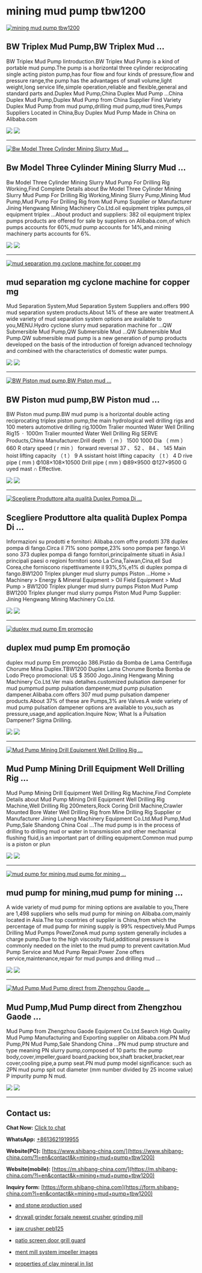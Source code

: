 # mining mud pump tbw1200

<a href="https://swt.shibang-china.com/?l=en&img&k=mining+mud+pump+tbw1200" target="_blank">![mining mud pump tbw1200](http://static.shibang-china.com/all-800x300/736.jpg)</a>

## BW Triplex Mud Pump,BW Triplex Mud …
BW Triplex Mud Pump Iintroduction.BW Triplex Mud Pump is a kind of portable mud pump.The pump is a horizontal three cylinder reciprocating single acting piston pump,has four flow and four kinds of pressure,flow and pressure range,the pump has the advantages of small volume,light weight,long service life,simple operation,reliable and flexible,general and standard parts and.Duplex Mud Pump,China Duplex Mud Pump …China Duplex Mud Pump,Duplex Mud Pump from China Supplier Find Variety Duplex Mud Pump from mud pump,drilling mud pump,mud tires,Pumps Suppliers Located in China,Buy Duplex Mud Pump Made in China on Alibaba.com


<a href="https://whatsapp.shibangsoft.com/WhatsApp.php" target="_blank" title="WhatsApp">![](http://static.shibang-china.com/icon/whatsapp.png)</a> <a href="https://swt.shibang-china.com/?l=en&icon&k=mining+mud+pump+tbw1200" target="_blank">![](http://static.shibang-china.com/icon/chat-en.png)</a>

---

<a href="https://swt.shibang-china.com/?l=en&img&k=mining+mud+pump+tbw1200" target="_blank">![Bw Model Three Cylinder Mining Slurry Mud …](http://static.shibang-china.com/all-800x300/194.jpg)</a>

## Bw Model Three Cylinder Mining Slurry Mud …
Bw Model Three Cylinder Mining Slurry Mud Pump For Drilling Rig Working,Find Complete Details about Bw Model Three Cylinder Mining Slurry Mud Pump For Drilling Rig Working,Mining Slurry Pump,Mining Mud Pump,Mud Pump For Drilling Rig from Mud Pump Supplier or Manufacturer Jining Hengwang Mining Machinery Co.Ltd.oil equipment triplex pumps,oil equipment triplex …About product and suppliers: 382 oil equipment triplex pumps products are offered for sale by suppliers on Alibaba.com,of which pumps accounts for 60%,mud pump accounts for 14%,and mining machinery parts accounts for 6%.


<a href="https://whatsapp.shibangsoft.com/WhatsApp.php" target="_blank" title="WhatsApp">![](http://static.shibang-china.com/icon/whatsapp.png)</a> <a href="https://swt.shibang-china.com/?l=en&icon&k=mining+mud+pump+tbw1200" target="_blank">![](http://static.shibang-china.com/icon/chat-en.png)</a>

---

<a href="https://swt.shibang-china.com/?l=en&img&k=mining+mud+pump+tbw1200" target="_blank">![mud separation mg cyclone machine for copper mg](http://static.shibang-china.com/all-800x300/1501.jpg)</a>

## mud separation mg cyclone machine for copper mg
Mud Separation System,Mud Separation System Suppliers and.offers 990 mud separation system products.About 14% of these are water treatment.A wide variety of mud separation system options are available to you,MENU.Hydro cyclone slurry mud separation machine for …QW Submersible Mud Pump,QW Submersible Mud …QW Submersible Mud Pump.QW submersible mud pump is a new generation of pump products developed on the basis of the introduction of foreign advanced technology and combined with the characteristics of domestic water pumps.


<a href="https://whatsapp.shibangsoft.com/WhatsApp.php" target="_blank" title="WhatsApp">![](http://static.shibang-china.com/icon/whatsapp.png)</a> <a href="https://swt.shibang-china.com/?l=en&icon&k=mining+mud+pump+tbw1200" target="_blank">![](http://static.shibang-china.com/icon/chat-en.png)</a>

---

<a href="https://swt.shibang-china.com/?l=en&img&k=mining+mud+pump+tbw1200" target="_blank">![BW Piston mud pump,BW Piston mud …](http://static.shibang-china.com/all-800x300/682.jpg)</a>

## BW Piston mud pump,BW Piston mud …
BW Piston mud pump.BW mud pump is a horizontal double acting reciprocating triplex piston pump,the main hydrological well drilling rigs and 100 meters automotive drilling rig.1000m Tralier mounted Water Well Drilling Rig15&ensp;&#0183;&ensp;1000m Tralier mounted Water Well Drilling Rig SERVE Products,China Manufacturer.Drill depth （ m ） 1500 1000 Dia （ mm ） 660 R otary speed ( r min ） forward reversal 37 、 52 、 84 、 145 Main hoist lifting capacity （ t ） 9 A ssistant hoist lifting capacity （ t ） 4 D rive pipe ( mm ) Φ108&#215;108&#215;10500 Drill pipe ( mm ) Φ89&#215;9500 Φ127&#215;9500 G uyed mast ∩ Effective.


<a href="https://whatsapp.shibangsoft.com/WhatsApp.php" target="_blank" title="WhatsApp">![](http://static.shibang-china.com/icon/whatsapp.png)</a> <a href="https://swt.shibang-china.com/?l=en&icon&k=mining+mud+pump+tbw1200" target="_blank">![](http://static.shibang-china.com/icon/chat-en.png)</a>

---

<a href="https://swt.shibang-china.com/?l=en&img&k=mining+mud+pump+tbw1200" target="_blank">![Scegliere Produttore alta qualit&#224; Duplex Pompa Di …](http://static.shibang-china.com/all-800x300/1327.jpg)</a>

## Scegliere Produttore alta qualit&#224; Duplex Pompa Di …
Informazioni su prodotti e fornitori: Alibaba.com offre prodotti 378 duplex pompa di fango.Circa il 71% sono pompe,23% sono pompa per fango.Vi sono 373 duplex pompa di fango fornitori,principalmente situati in Asia.I principali paesi o regioni fornitori sono La Cina,Taiwan,Cina,eIl Sud Corea,che forniscono rispettivamente il 93%,5%,e1% di duplex pompa di fango.BW1200 Triplex plunger mud slurry pumps Piston …Home &gt; Machinery &gt; Energy &amp; Mineral Equipment &gt; Oil Field Equipment &gt; Mud Pump &gt; BW1200 Triplex plunger mud slurry pumps Piston Mud Pump BW1200 Triplex plunger mud slurry pumps Piston Mud Pump Supplier: Jining Hengwang Mining Machinery Co.Ltd.


<a href="https://whatsapp.shibangsoft.com/WhatsApp.php" target="_blank" title="WhatsApp">![](http://static.shibang-china.com/icon/whatsapp.png)</a> <a href="https://swt.shibang-china.com/?l=en&icon&k=mining+mud+pump+tbw1200" target="_blank">![](http://static.shibang-china.com/icon/chat-en.png)</a>

---

<a href="https://swt.shibang-china.com/?l=en&img&k=mining+mud+pump+tbw1200" target="_blank">![duplex mud pump Em promo&#231;&#227;o](http://static.shibang-china.com/all-800x300/807.jpg)</a>

## duplex mud pump Em promo&#231;&#227;o
duplex mud pump Em promo&#231;&#227;o 386.Pist&#227;o da Bomba de Lama Centr&#237;fuga Chorume Mina Duplex.TBW1200 Duplex Lama Chorume Bomba Bomba de Lodo Pre&#231;o promocional: US $ 3500 Jogo.Jining Hengwang Mining Machinery Co.Ltd.Ver mais detalhes.customized pulsation dampener for mud pumpmud pump pulsation dampener,mud pump pulsation dampener.Alibaba.com offers 307 mud pump pulsation dampener products.About 37% of these are Pumps,3% are Valves.A wide variety of mud pump pulsation dampener options are available to you,such as pressure,usage,and application.Inquire Now; What Is a Pulsation Dampener? Sigma Drilling.


<a href="https://whatsapp.shibangsoft.com/WhatsApp.php" target="_blank" title="WhatsApp">![](http://static.shibang-china.com/icon/whatsapp.png)</a> <a href="https://swt.shibang-china.com/?l=en&icon&k=mining+mud+pump+tbw1200" target="_blank">![](http://static.shibang-china.com/icon/chat-en.png)</a>

---

<a href="https://swt.shibang-china.com/?l=en&img&k=mining+mud+pump+tbw1200" target="_blank">![Mud Pump Mining Drill Equipment Well Drilling Rig …](http://static.shibang-china.com/all-800x300/179.jpg)</a>

## Mud Pump Mining Drill Equipment Well Drilling Rig …
Mud Pump Mining Drill Equipment Well Drilling Rig Machine,Find Complete Details about Mud Pump Mining Drill Equipment Well Drilling Rig Machine,Well Drilling Rig 200meters,Rock Coring Drill Machine,Crawler Mounted Bore Water Well Drilling Rig from Mine Drilling Rig Supplier or Manufacturer Jining Luheng Machinery Equipment Co.Ltd.Mud Pump,Mud Pump,Sale Shandong China Coal …The mud pump is in the process of drilling to drilling mud or water in transmission and other mechanical flushing fluid,is an important part of drilling equipment.Common mud pump is a piston or plun


<a href="https://whatsapp.shibangsoft.com/WhatsApp.php" target="_blank" title="WhatsApp">![](http://static.shibang-china.com/icon/whatsapp.png)</a> <a href="https://swt.shibang-china.com/?l=en&icon&k=mining+mud+pump+tbw1200" target="_blank">![](http://static.shibang-china.com/icon/chat-en.png)</a>

---

<a href="https://swt.shibang-china.com/?l=en&img&k=mining+mud+pump+tbw1200" target="_blank">![mud pump for mining,mud pump for mining …](http://static.shibang-china.com/all-800x300/680.jpg)</a>

## mud pump for mining,mud pump for mining …
A wide variety of mud pump for mining options are available to you,There are 1,498 suppliers who sells mud pump for mining on Alibaba.com,mainly located in Asia.The top countries of supplier is China,from which the percentage of mud pump for mining supply is 99% respectively.Mud Pumps Drilling Mud Pumps PowerZoneA mud pump system generally includes a charge pump.Due to the high viscosity fluid,additional pressure is commonly needed on the inlet to the mud pump to prevent cavitation.Mud Pump Service and Mud Pump Repair.Power Zone offers service,maintenance,repair for mud pumps and drilling mud …


<a href="https://whatsapp.shibangsoft.com/WhatsApp.php" target="_blank" title="WhatsApp">![](http://static.shibang-china.com/icon/whatsapp.png)</a> <a href="https://swt.shibang-china.com/?l=en&icon&k=mining+mud+pump+tbw1200" target="_blank">![](http://static.shibang-china.com/icon/chat-en.png)</a>

---

<a href="https://swt.shibang-china.com/?l=en&img&k=mining+mud+pump+tbw1200" target="_blank">![Mud Pump,Mud Pump direct from Zhengzhou Gaode …](http://static.shibang-china.com/all-800x300/749.jpg)</a>

## Mud Pump,Mud Pump direct from Zhengzhou Gaode …
Mud Pump from Zhengzhou Gaode Equipment Co.Ltd.Search High Quality Mud Pump Manufacturing and Exporting supplier on Alibaba.com.PN Mud Pump,PN Mud Pump,Sale Shandong China …PN mud pump structure and type meaning PN slurry pump,composed of 10 parts: the pump body,cover,impeller,guard board,packing box,shaft bracket,bracket,rear cover,cooling pipe,a pump seat.PN mud pump model significance: such as 2PN mud pump spit out diameter (mm number divided by 25 income value) P impurity pump N mud.


<a href="https://whatsapp.shibangsoft.com/WhatsApp.php" target="_blank" title="WhatsApp">![](http://static.shibang-china.com/icon/whatsapp.png)</a> <a href="https://swt.shibang-china.com/?l=en&icon&k=mining+mud+pump+tbw1200" target="_blank">![](http://static.shibang-china.com/icon/chat-en.png)</a>

---
## Contact us:

**Chat Now:** [Click to chat](https://swt.shibang-china.com?l=en&contact&k=mining+mud+pump+tbw1200)

**WhatsApp:**  [+8613621919955](https://whatsapp.shibangsoft.com/WhatsApp.php)

**Website(PC):** [https://www.shibang-china.com/](https://www.shibang-china.com/?l=en&contact&k=mining+mud+pump+tbw1200)

**Website(mobile):** [https://m.shibang-china.com/](https://m.shibang-china.com/?l=en&contact&k=mining+mud+pump+tbw1200)

**Inquiry form:** [https://form.shibang-china.com](https://form.shibang-china.com?l=en&contact&k=mining+mud+pump+tbw1200)

* [and stone production used](../157/and%20stone%20production%20used.md)

* [drywall grinder forsale newest crusher grinding mill](../154/drywall%20grinder%20forsale%20newest%20crusher%20grinding%20mill.md)

* [jaw crusher peb125](../151/jaw%20crusher%20peb125.md)

* [patio screen door grill guard](../157/patio%20screen%20door%20grill%20guard.md)

* [ment mill system impeller images](../154/ment%20mill%20system%20impeller%20images.md)

* [properties of clay mineral in list](../156/properties%20of%20clay%20mineral%20in%20list.md)